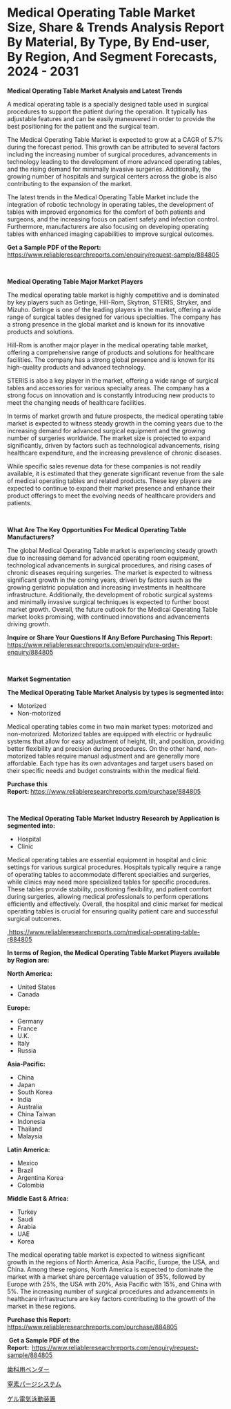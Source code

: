 <p><h1>Medical Operating Table Market Size, Share & Trends Analysis Report By Material, By Type, By End-user, By Region, And Segment Forecasts, 2024 - 2031</h1></p><p><strong>Medical Operating Table Market Analysis and Latest Trends</strong></p>
<p><p>A medical operating table is a specially designed table used in surgical procedures to support the patient during the operation. It typically has adjustable features and can be easily maneuvered in order to provide the best positioning for the patient and the surgical team.</p><p>The Medical Operating Table Market is expected to grow at a CAGR of 5.7% during the forecast period. This growth can be attributed to several factors including the increasing number of surgical procedures, advancements in technology leading to the development of more advanced operating tables, and the rising demand for minimally invasive surgeries. Additionally, the growing number of hospitals and surgical centers across the globe is also contributing to the expansion of the market.</p><p>The latest trends in the Medical Operating Table Market include the integration of robotic technology in operating tables, the development of tables with improved ergonomics for the comfort of both patients and surgeons, and the increasing focus on patient safety and infection control. Furthermore, manufacturers are also focusing on developing operating tables with enhanced imaging capabilities to improve surgical outcomes.</p></p>
<p><strong>Get a Sample PDF of the Report:&nbsp;</strong> <a href="https://www.reliableresearchreports.com/enquiry/request-sample/884805">https://www.reliableresearchreports.com/enquiry/request-sample/884805</a></p>
<p>&nbsp;</p>
<p><strong>Medical Operating Table Major Market Players</strong></p>
<p><p>The medical operating table market is highly competitive and is dominated by key players such as Getinge, Hill-Rom, Skytron, STERIS, Stryker, and Mizuho. Getinge is one of the leading players in the market, offering a wide range of surgical tables designed for various specialties. The company has a strong presence in the global market and is known for its innovative products and solutions.</p><p>Hill-Rom is another major player in the medical operating table market, offering a comprehensive range of products and solutions for healthcare facilities. The company has a strong global presence and is known for its high-quality products and advanced technology.</p><p>STERIS is also a key player in the market, offering a wide range of surgical tables and accessories for various specialty areas. The company has a strong focus on innovation and is constantly introducing new products to meet the changing needs of healthcare facilities.</p><p>In terms of market growth and future prospects, the medical operating table market is expected to witness steady growth in the coming years due to the increasing demand for advanced surgical equipment and the growing number of surgeries worldwide. The market size is projected to expand significantly, driven by factors such as technological advancements, rising healthcare expenditure, and the increasing prevalence of chronic diseases.</p><p>While specific sales revenue data for these companies is not readily available, it is estimated that they generate significant revenue from the sale of medical operating tables and related products. These key players are expected to continue to expand their market presence and enhance their product offerings to meet the evolving needs of healthcare providers and patients.</p></p>
<p>&nbsp;</p>
<p><strong>What Are The Key Opportunities For Medical Operating Table Manufacturers?</strong></p>
<p><p>The global Medical Operating Table market is experiencing steady growth due to increasing demand for advanced operating room equipment, technological advancements in surgical procedures, and rising cases of chronic diseases requiring surgeries. The market is expected to witness significant growth in the coming years, driven by factors such as the growing geriatric population and increasing investments in healthcare infrastructure. Additionally, the development of robotic surgical systems and minimally invasive surgical techniques is expected to further boost market growth. Overall, the future outlook for the Medical Operating Table market looks promising, with continued innovations and advancements driving growth.</p></p>
<p><strong>Inquire or Share Your Questions If Any Before Purchasing This Report:</strong> <a href="https://www.reliableresearchreports.com/enquiry/pre-order-enquiry/884805">https://www.reliableresearchreports.com/enquiry/pre-order-enquiry/884805</a></p>
<p>&nbsp;</p>
<p><strong>Market Segmentation</strong></p>
<p><strong>The Medical Operating Table Market Analysis by types is segmented into:</strong></p>
<p><ul><li>Motorized</li><li>Non-motorized</li></ul></p>
<p><p>Medical operating tables come in two main market types: motorized and non-motorized. Motorized tables are equipped with electric or hydraulic systems that allow for easy adjustment of height, tilt, and position, providing better flexibility and precision during procedures. On the other hand, non-motorized tables require manual adjustment and are generally more affordable. Each type has its own advantages and target users based on their specific needs and budget constraints within the medical field.</p></p>
<p><strong>Purchase this Report:&nbsp;</strong><a href="https://www.reliableresearchreports.com/purchase/884805">https://www.reliableresearchreports.com/purchase/884805</a></p>
<p>&nbsp;</p>
<p><strong>The Medical Operating Table Market Industry Research by Application is segmented into:</strong></p>
<p><ul><li>Hospital</li><li>Clinic</li></ul></p>
<p><p>Medical operating tables are essential equipment in hospital and clinic settings for various surgical procedures. Hospitals typically require a range of operating tables to accommodate different specialties and surgeries, while clinics may need more specialized tables for specific procedures. These tables provide stability, positioning flexibility, and patient comfort during surgeries, allowing medical professionals to perform operations efficiently and effectively. Overall, the hospital and clinic market for medical operating tables is crucial for ensuring quality patient care and successful surgical outcomes.</p></p>
<p><a href="https://www.reliableresearchreports.com/medical-operating-table-r884805">&nbsp;https://www.reliableresearchreports.com/medical-operating-table-r884805</a></p>
<p><strong>In terms of Region, the Medical Operating Table Market Players available by Region are:</strong></p>
<p>
    <p> <strong> North America: </strong>
        <ul>
            <li>United States</li>
            <li>Canada</li>
        </ul>
        </p> 
    <p> <strong> Europe: </strong>
        <ul>
            <li>Germany</li>
            <li>France</li>
            <li>U.K.</li>
            <li>Italy</li>
            <li>Russia</li>
        </ul>
        </p> 
    <p> <strong> Asia-Pacific: </strong>
        <ul>
            <li>China</li>
            <li>Japan</li>
            <li>South Korea</li>
            <li>India</li>
            <li>Australia</li>
            <li>China Taiwan</li>
            <li>Indonesia</li>
            <li>Thailand</li>
            <li>Malaysia</li>
        </ul>
        </p> 
    <p> <strong> Latin America: </strong>
        <ul>
            <li>Mexico</li>
            <li>Brazil</li>
            <li>Argentina Korea</li>
            <li>Colombia</li>
        </ul>
        </p> 
    <p> <strong> Middle East & Africa: </strong>
        <ul>
            <li>Turkey</li>
            <li>Saudi</li>
            <li>Arabia</li>
            <li>UAE</li>
            <li>Korea</li>
        </ul>
    </p>
    </p>
<p><p>The medical operating table market is expected to witness significant growth in the regions of North America, Asia Pacific, Europe, the USA, and China. Among these regions, North America is expected to dominate the market with a market share percentage valuation of 35%, followed by Europe with 25%, the USA with 20%, Asia Pacific with 15%, and China with 5%. The increasing number of surgical procedures and advancements in healthcare infrastructure are key factors contributing to the growth of the market in these regions.</p></p>
<p><strong>Purchase this Report: </strong><a href="https://www.reliableresearchreports.com/purchase/884805">https://www.reliableresearchreports.com/purchase/884805</a></p>
<p>&nbsp;<strong>Get a Sample PDF of the Report:&nbsp;&nbsp;</strong><a href="https://www.reliableresearchreports.com/enquiry/request-sample/884805">https://www.reliableresearchreports.com/enquiry/request-sample/884805</a></p>
<p><strong></strong></p>
<p><p><a href="https://github.com/tubbs463/Market-Research-Report-List-1/blob/main/134201947749.md">歯科用ベンダー</a></p><p><a href="https://github.com/xtkhtofdt934839/Market-Research-Report-List-2/blob/main/294719747750.md">窒素パージシステム</a></p><p><a href="https://github.com/decker5351/Market-Research-Report-List-1/blob/main/510866447748.md">ゲル電気泳動装置</a></p></p>